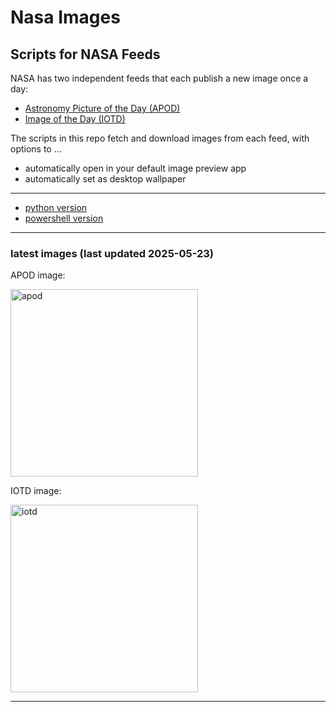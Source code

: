 # Nasa Images

## Scripts for NASA Feeds

NASA has two independent feeds that each publish a new image once a day:

- [Astronomy Picture of the Day (APOD)](https://apod.nasa.gov/apod/)
- [Image of the Day (IOTD)](https://www.nasa.gov/image-of-the-day/)

The scripts in this repo fetch and download images from each feed, with options to ...

- automatically open in your default image preview app
- automatically set as desktop wallpaper

---

- [python version](./python/README.md)
- [powershell version](./powershell/README.md)

---

### latest images (last updated 2025-05-23)

APOD image:

<a href="https://apod.nasa.gov/apod/image/2505/NGC6366_3500.jpg"><img alt="apod" src="https://apod.nasa.gov/apod/image/2505/NGC6366_3500.jpg" height="300" /></a>

IOTD image:

<a href="https://www.nasa.gov/wp-content/uploads/2025/05/54436495936-d264bedbd6-o.jpg"><img alt="iotd" src="https://www.nasa.gov/wp-content/uploads/2025/05/54436495936-d264bedbd6-o.jpg" height="300" /></a>

---
